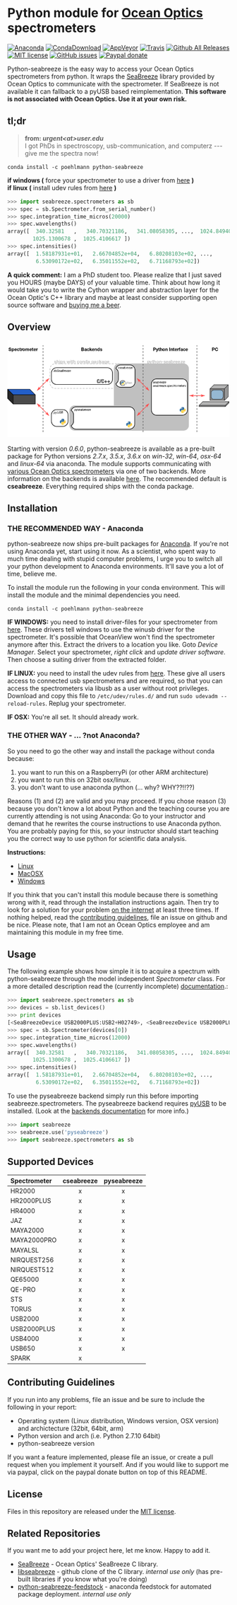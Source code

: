 # Python module for [Ocean Optics](http://www.oceanoptics.com/) spectrometers

[![Anaconda](https://anaconda.org/poehlmann/python-seabreeze/badges/version.svg)](https://anaconda.org/poehlmann/python-seabreeze)
[![CondaDownload](https://anaconda.org/poehlmann/python-seabreeze/badges/downloads.svg)]()
[![AppVeyor](https://img.shields.io/appveyor/ci/ap--/python-seabreeze.svg?label=win-whl&style=flat-square)](https://ci.appveyor.com/project/ap--/python-seabreeze)
[![Travis](https://img.shields.io/travis/ap--/python-seabreeze.svg?label=osx-whl&style=flat-square)](https://travis-ci.org/ap--/python-seabreeze)
[![Github All Releases](https://img.shields.io/github/downloads/ap--/python-seabreeze/total.svg?style=flat-square)]()
[![MIT license](http://img.shields.io/badge/license-MIT-yellowgreen.svg?style=flat-square)](http://opensource.org/licenses/MIT)
[![GitHub issues](https://img.shields.io/github/issues/ap--/python-seabreeze.svg?style=flat-square)](https://github.com/ap--/python-seabreeze/issues)
[![Paypal donate](http://img.shields.io/badge/paypal-donate-blue.svg?style=flat-square)](https://paypal.me/apoehlmann)

Python-seabreeze is the easy way to access your Ocean Optics spectrometers from
python. It wraps the [SeaBreeze](http://oceanoptics.com/product/seabreeze/)
library provided by Ocean Optics to communicate with the spectrometer. If
SeaBreeze is not available it can fallback to a pyUSB based reimplementation.
**This software is not associated with Ocean Optics. Use it at your own risk.**

## tl;dr

> **from: _urgent&lt;at&gt;user.edu_** <br>
> I got PhDs in spectroscopy, usb-communication, and computerz --- give me the spectra now!

```
conda install -c poehlmann python-seabreeze
```

**if windows (** force your spectrometer to use a driver from [here](misc/windows-driver-files.zip) **)** <br>
**if linux (** install udev rules from [here](misc/10-oceanoptics.rules) **)**

```python
>>> import seabreeze.spectrometers as sb
>>> spec = sb.Spectrometer.from_serial_number()
>>> spec.integration_time_micros(20000)
>>> spec.wavelengths()
array([  340.32581   ,   340.70321186,   341.08058305, ...,  1024.84940994,
        1025.1300678 ,  1025.4106617 ])
>>> spec.intensities()
array([  1.58187931e+01,   2.66704852e+04,   6.80208103e+02, ...,
         6.53090172e+02,   6.35011552e+02,   6.71168793e+02])
```

**A quick comment:** I am a PhD student too. Please realize that I just saved
you HOURS (maybe DAYS) of your valuable time. Think about how long it would
take you to write the Cython wrapper and abstraction layer for the Ocean
Optic's C++ library and maybe at least consider supporting open source software
and [buying me a beer](https://paypal.me/apoehlmann).


## Overview

![overview](docs/overview.png)

Starting with version _0.6.0_, python-seabreeze is available as a pre-built
package for Python versions _2.7.x_, _3.5.x_, _3.6.x_ on _win-32_, _win-64_,
_osx-64_ and _linux-64_ via anaconda. The module supports communicating with
[various Ocean Optics spectrometers](#supported-devices) via one of two
backends. More information on the backends is available
[here](docs/BACKENDS.md). The recommended default is **cseabreeze**.
Everything required ships with the conda package.


## Installation

### THE RECOMMENDED WAY - Anaconda

python-seabreeze now ships pre-built packages for
[Anaconda](https://www.continuum.io/downloads). If you're not using Anaconda
yet, start using it now. As a scientist, who spent way to much time dealing
with stupid computer problems, I urge you to switch all your python development
to Anaconda environments. It'll save you a lot of time, believe me. 

To install the module run the following in your conda environment. This will
install the module and the minimal dependencies you need.
```
conda install -c poehlmann python-seabreeze
```

**IF WINDOWS:**
you need to install driver-files for your spectrometer from [here](misc/windows-driver-files.zip). These drivers tell windows to use the winusb driver for the spectrometer. It's
possible that OceanView won't find the spectrometer anymore after this. Extract the drivers to a location you like. Goto _Device Manager_. Select your spectrometer, _right click_ and _update driver software_.
Then choose a suiting driver from the extracted folder.

**IF LINUX:**
you need to install the udev rules from [here](misc/10-oceanoptics.rules). These give all users access to connected usb spectrometers and are required, so that you can access the
spectrometers via libusb as a user without root privileges. Download and copy this file to `/etc/udev/rules.d/` and run `sudo udevadm --reload-rules`. Replug your spectrometer.

**IF OSX:**
You're all set. It should already work.


### THE OTHER WAY - ... ?not Anaconda?

So you need to go the other way and install the package without conda because:
1. you want to run this on a RaspberryPi (or other ARM architecture)
2. you want to run this on 32bit osx/linux.
3. you don't want to use anaconda python (... why? WHY??!!??)

Reasons (1) and (2) are valid and you may proceed. If you chose reason (3)
because you don't know a lot about Python and the teaching course you are
currently attending is not using Anaconda: Go to your instructor and demand
that he rewrites the course instructions to use Anaconda python. You are
probably paying for this, so your instructor should start teaching you the
correct way to use python for scientific data analysis.

**Instructions:**
* [Linux](docs/LINUX_INSTALL.md)
* [MacOSX](docs/MACOSX_INSTALL.md)
* [Windows](docs/WINDOWS_INSTALL.md)

If you think that you can't install this module because there is something
wrong with it, read through the installation instructions again. Then try to
look for a solution for your problem [on the internet](https://www.google.com)
at least three times. If nothing helped, read the [contributing
guidelines](#contributing-guidelines), file an issue on github and be nice.
Please note, that I am not an Ocean Optics employee and am maintaining this
module in my free time.


## Usage

The following example shows how simple it is to acquire a spectrum with
python-seabreeze through the model independent _Spectrometer_ class. For a more
detailed description read the (currently incomplete) [documentation](docs/DOCUMENTATION.md).:

```python
>>> import seabreeze.spectrometers as sb
>>> devices = sb.list_devices()
>>> print devices
[<SeaBreezeDevice USB2000PLUS:USB2+H02749>, <SeaBreezeDevice USB2000PLUS:USB2+H02751>]
>>> spec = sb.Spectrometer(devices[0])
>>> spec.integration_time_micros(12000)
>>> spec.wavelengths()
array([  340.32581   ,   340.70321186,   341.08058305, ...,  1024.84940994,
        1025.1300678 ,  1025.4106617 ])
>>> spec.intensities()
array([  1.58187931e+01,   2.66704852e+04,   6.80208103e+02, ...,
         6.53090172e+02,   6.35011552e+02,   6.71168793e+02])
```

To use the pyseabreeze backend simply run this before importing
seabreeze.spectrometers. The pyseabreeze backend requires [pyUSB](https://walac.github.io/pyusb/) to be
installed. (Look at the [backends documentation](docs/BACKENDS.md) for more
info.)

```python
>>> import seabreeze
>>> seabreeze.use('pyseabreeze')
>>> import seabreeze.spectrometers as sb
```

## Supported Devices

| Spectrometer | cseabreeze | pyseabreeze |
|:-------------|:----------:|:-----------:|
| HR2000       |     x      |      x      |
| HR2000PLUS   |     x      |      x      |
| HR4000       |     x      |      x      |
| JAZ          |     x      |      x      |
| MAYA2000     |     x      |      x      |
| MAYA2000PRO  |     x      |      x      |
| MAYALSL      |     x      |      x      |
| NIRQUEST256  |     x      |      x      |
| NIRQUEST512  |     x      |      x      |
| QE65000      |     x      |      x      |
| QE-PRO       |     x      |      x      |
| STS          |     x      |      x      |
| TORUS        |     x      |      x      |
| USB2000      |     x      |      x      |
| USB2000PLUS  |     x      |      x      |
| USB4000      |     x      |      x      |
| USB650       |     x      |      x      |
| SPARK        |     x      |             |


## Contributing Guidelines

If you run into any problems, file an issue and be sure to include the
following in your report:

- Operating system (Linux distribution, Windows version, OSX version) and
  archictecture (32bit, 64bit, arm)
- Python version and arch (i.e. Python 2.7.10 64bit)
- python-seabreeze version

If you want a feature implemented, please file an issue, or create a pull
request when you implement it yourself. And if you would like to support me via
paypal, click on the paypal donate button on top of this README.

 
## License

Files in this repository are released under the [MIT license](LICENSE.md).


## Related Repositories

If you want me to add your project here, let me know. Happy to add it.

- [SeaBreeze](https://sourceforge.net/projects/seabreeze/) - Ocean Optics' SeaBreeze C library.
- [libseabreeze](https://github.com/ap--/libseabreeze) - github clone of the C library. _internal use only_ (has pre-built libraries if you know what you're doing)
- [python-seabreeze-feedstock](https://github.com/ap--/python-seabreeze) - anaconda feedstock for automated package deployment. _internal use only_

